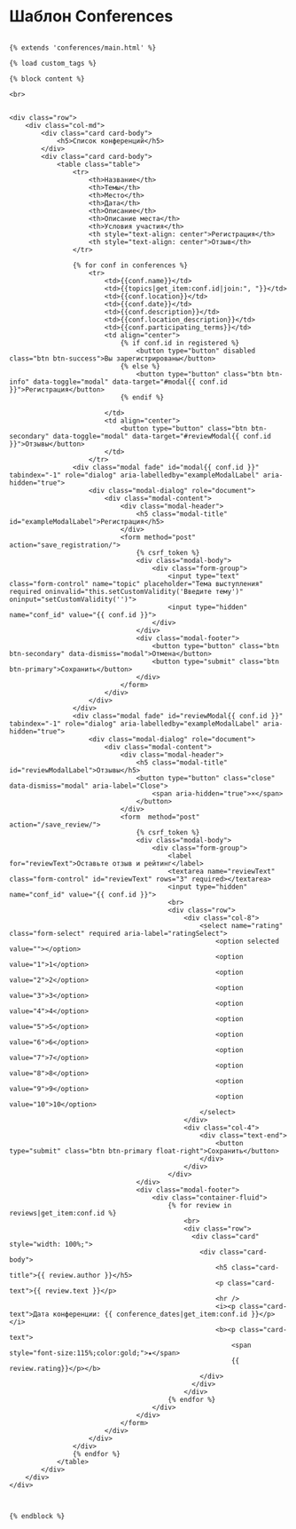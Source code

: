 <h1>Шаблон Conferences</h1>


<pre>
<code>
{% extends 'conferences/main.html' %}

{% load custom_tags %}

{% block content %}

&ltbr&gt


&ltdiv class="row"&gt
    &ltdiv class="col-md"&gt
        &ltdiv class="card card-body"&gt
            &lth5&gtСписок конференций&lt/h5&gt
        &lt/div&gt
        &ltdiv class="card card-body"&gt
            &lttable class="table"&gt
                &lttr&gt
                    &ltth&gtНазвание&lt/th&gt
                    &ltth&gtТемы&lt/th&gt
                    &ltth&gtМесто&lt/th&gt
                    &ltth&gtДата&lt/th&gt
                    &ltth&gtОписание&lt/th&gt
                    &ltth&gtОписание места&lt/th&gt
                    &ltth&gtУсловия участия&lt/th&gt
                    &ltth style="text-align: center"&gtРегистрация&lt/th&gt
                    &ltth style="text-align: center"&gtОтзыв&lt/th&gt
                &lt/tr&gt

                {% for conf in conferences %}
                    &lttr&gt
                        &lttd&gt{{conf.name}}&lt/td&gt
                        &lttd&gt{{topics|get_item:conf.id|join:", "}}&lt/td&gt
                        &lttd&gt{{conf.location}}&lt/td&gt
                        &lttd&gt{{conf.date}}&lt/td&gt
                        &lttd&gt{{conf.description}}&lt/td&gt
                        &lttd&gt{{conf.location_description}}&lt/td&gt
                        &lttd&gt{{conf.participating_terms}}&lt/td&gt
                        &lttd align="center"&gt
                            {% if conf.id in registered %}
                                &ltbutton type="button" disabled class="btn btn-success"&gtВы зарегистрированы&lt/button&gt
                            {% else %}
                                &ltbutton type="button" class="btn btn-info" data-toggle="modal" data-target="#modal{{ conf.id }}"&gtРегистрация&lt/button&gt
                            {% endif %}

                        &lt/td&gt
                        &lttd align="center"&gt
                            &ltbutton type="button" class="btn btn-secondary" data-toggle="modal" data-target="#reviewModal{{ conf.id }}"&gtОтзывы&lt/button&gt
                        &lt/td&gt
                    &lt/tr&gt
                &ltdiv class="modal fade" id="modal{{ conf.id }}" tabindex="-1" role="dialog" aria-labelledby="exampleModalLabel" aria-hidden="true"&gt
                    &ltdiv class="modal-dialog" role="document"&gt
                        &ltdiv class="modal-content"&gt
                            &ltdiv class="modal-header"&gt
                                &lth5 class="modal-title" id="exampleModalLabel"&gtРегистрация&lt/h5&gt
                            &lt/div&gt
                            &ltform method="post" action="save_registration/"&gt
                                {% csrf_token %}
                                &ltdiv class="modal-body"&gt
                                    &ltdiv class="form-group"&gt
                                        &ltinput type="text" class="form-control" name="topic" placeholder="Тема выступления" required oninvalid="this.setCustomValidity('Введите тему')" oninput="setCustomValidity('')"&gt
                                        &ltinput type="hidden" name="conf_id" value="{{ conf.id }}"&gt
                                    &lt/div&gt
                                &lt/div&gt
                                &ltdiv class="modal-footer"&gt
                                    &ltbutton type="button" class="btn btn-secondary" data-dismiss="modal"&gtОтмена&lt/button&gt
                                    &ltbutton type="submit" class="btn btn-primary"&gtСохранить&lt/button&gt
                                &lt/div&gt
                            &lt/form&gt
                        &lt/div&gt
                    &lt/div&gt
                &lt/div&gt
                &ltdiv class="modal fade" id="reviewModal{{ conf.id }}" tabindex="-1" role="dialog" aria-labelledby="exampleModalLabel" aria-hidden="true"&gt
                    &ltdiv class="modal-dialog" role="document"&gt
                        &ltdiv class="modal-content"&gt
                            &ltdiv class="modal-header"&gt
                                &lth5 class="modal-title" id="reviewModalLabel"&gtОтзывы&lt/h5&gt
                                &ltbutton type="button" class="close" data-dismiss="modal" aria-label="Close"&gt
                                    &ltspan aria-hidden="true"&gt&times;&lt/span&gt
                                &lt/button&gt
                            &lt/div&gt
                            &ltform  method="post" action="/save_review/"&gt
                                {% csrf_token %}
                                &ltdiv class="modal-body"&gt
                                    &ltdiv class="form-group"&gt
                                        &ltlabel for="reviewText"&gtОставьте отзыв и рейтинг&lt/label&gt
                                        &lttextarea name="reviewText" class="form-control" id="reviewText" rows="3" required&gt&lt/textarea&gt
                                        &ltinput type="hidden" name="conf_id" value="{{ conf.id }}"&gt
                                        &ltbr&gt
                                        &ltdiv class="row"&gt
                                            &ltdiv class="col-8"&gt
                                                &ltselect name="rating" class="form-select" required aria-label="ratingSelect"&gt
                                                    &ltoption selected value=""&gt&lt/option&gt
                                                    &ltoption value="1"&gt1&lt/option&gt
                                                    &ltoption value="2"&gt2&lt/option&gt
                                                    &ltoption value="3"&gt3&lt/option&gt
                                                    &ltoption value="4"&gt4&lt/option&gt
                                                    &ltoption value="5"&gt5&lt/option&gt
                                                    &ltoption value="6"&gt6&lt/option&gt
                                                    &ltoption value="7"&gt7&lt/option&gt
                                                    &ltoption value="8"&gt8&lt/option&gt
                                                    &ltoption value="9"&gt9&lt/option&gt
                                                    &ltoption value="10"&gt10&lt/option&gt
                                                &lt/select&gt
                                            &lt/div&gt
                                            &ltdiv class="col-4"&gt
                                                &ltdiv class="text-end"&gt
                                                    &ltbutton type="submit" class="btn btn-primary float-right"&gtСохранить&lt/button&gt
                                                &lt/div&gt
                                            &lt/div&gt
                                        &lt/div&gt
                                &lt/div&gt
                                &ltdiv class="modal-footer"&gt
                                    &ltdiv class="container-fluid"&gt
                                        {% for review in reviews|get_item:conf.id %}
                                            &ltbr&gt
                                            &ltdiv class="row"&gt
                                              &ltdiv class="card" style="width: 100%;"&gt
                                                &ltdiv class="card-body"&gt
                                                    &lth5 class="card-title"&gt{{ review.author }}&lt/h5&gt
                                                    &ltp class="card-text"&gt{{ review.text }}&lt/p&gt
                                                    &lthr /&gt
                                                    &lti&gt&ltp class="card-text"&gtДата конференции: {{ conference_dates|get_item:conf.id }}&lt/p&gt&lt/i&gt
                                                    &ltb&gt&ltp class="card-text"&gt
                                                        &ltspan style="font-size:115%;color:gold;"&gt&starf;&lt/span&gt
                                                        {{ review.rating}}&lt/p&gt&lt/b&gt
                                                &lt/div&gt
                                              &lt/div&gt
                                            &lt/div&gt
                                        {% endfor %}
                                    &lt/div&gt
                                &lt/div&gt
                            &lt/form&gt
                        &lt/div&gt
                    &lt/div&gt
                &lt/div&gt
                {% endfor %}
            &lt/table&gt
        &lt/div&gt
    &lt/div&gt
&lt/div&gt



{% endblock %}
</code>
</pre>
